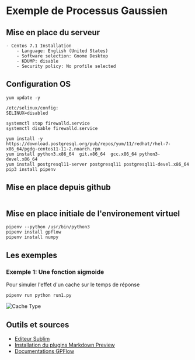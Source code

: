 # Exemple de Processus Gaussien

## Mise en place du serveur

```
- Centos 7.1 Installation
	- Language: English (United States)
	- Software selection: Gnome Desktop
	- KDUMP: disable
	- Security policy: No profile selected
```

## Configuration OS

```
yum update -y

/etc/selinux/config:
SELINUX=disabled

systemctl stop firewalld.service
systemctl disable firewalld.service

yum install -y https://download.postgresql.org/pub/repos/yum/11/redhat/rhel-7-x86_64/pgdg-centos11-11-2.noarch.rpm
yum install python3.x86_64  git.x86_64  gcc.x86_64 python3-devel.x86_64 
yum install postgresql11-server postgresql11 postgresql11-devel.x86_64
pip3 install pipenv
```

## Mise en place depuis github

```
```

## Mise en place initiale de l'environement virtuel

```
pipenv --python /usr/bin/python3
pipenv install gpflow
pipenv install numpy
```

## Les exemples

### Exemple 1: Une fonction sigmoide 

Pour simuler l'effet d'un cache sur le temps de réponse

```
pipenv run python run1.py
```

![Cache Type](GPR/exemple1/cache_type.png)

## Outils et sources

* [Editeur Sublim](https://www.sublimetext.com/)
* [Installation du plugins Markdown Preview](http://plaintext-productivity.net/2-04-how-to-set-up-sublime-text-for-markdown-editing.html)
* [Documentations GPFlow](https://gpflow.readthedocs.io/en/stable/index.html)




